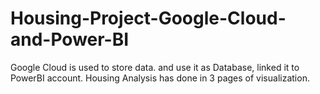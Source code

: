 # Housing-Project-Google-Cloud-and-Power-BI
Google Cloud is used to store data. and use it as Database, linked it to PowerBI account. 
Housing Analysis has done in 3 pages of visualization.
